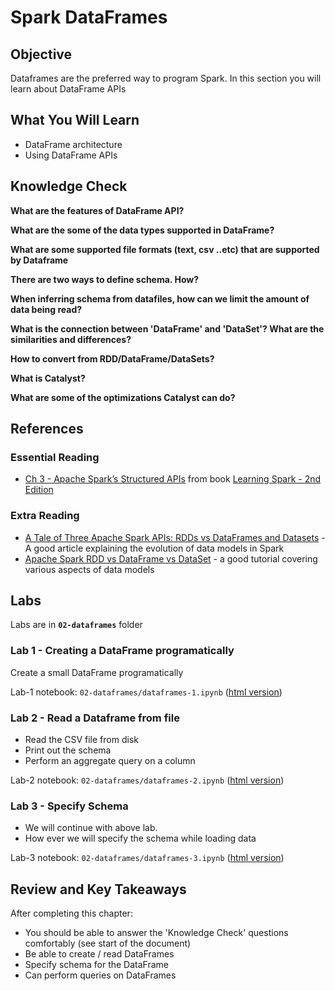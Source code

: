 <link rel='stylesheet' href='assets/css/main.css'/>

# Spark DataFrames

## Objective

Dataframes are the preferred way to program Spark.  In this section you will learn about DataFrame APIs

## What You Will Learn

- DataFrame architecture
- Using DataFrame APIs

## Knowledge Check

**What are the features of DataFrame API?**

**What are the some of the data types supported in DataFrame?**

**What are some supported file formats (text, csv ..etc)  that are supported by Dataframe**

**There are two ways to define schema.  How?**

**When inferring schema from datafiles, how can we limit the amount of data being read?**

**What is the connection between 'DataFrame' and 'DataSet'?  What are the similarities and differences?**

**How to convert from RDD/DataFrame/DataSets?**

**What is Catalyst?**

**What are some of the optimizations Catalyst can do?**

## References

### Essential Reading

* [Ch 3 - Apache Spark’s Structured APIs](https://learning.oreilly.com/library/view/learning-spark-2nd/9781492050032/ch03.html)  from book [Learning Spark - 2nd Edition](https://learning.oreilly.com/library/view/learning-spark-2nd/9781492050032/)

### Extra Reading

* [A Tale of Three Apache Spark APIs: RDDs vs DataFrames and Datasets](https://databricks.com/blog/2016/07/14/a-tale-of-three-apache-spark-apis-rdds-dataframes-and-datasets.html) - A good article explaining the evolution of data models in Spark
* [Apache Spark RDD vs DataFrame vs DataSet](https://data-flair.training/blogs/apache-spark-rdd-vs-dataframe-vs-dataset/) - a good tutorial covering various aspects of data models

## Labs

Labs are in **`02-dataframes`** folder

### Lab 1 - Creating a DataFrame programatically

Create a small DataFrame programatically

Lab-1 notebook: `02-dataframes/dataframes-1.ipynb`  ([html version](02-dataframes/dataframes-1.html))

### Lab 2 - Read a Dataframe from file

- Read the CSV file from disk
- Print out the schema
- Perform an aggregate query on a column

Lab-2 notebook: `02-dataframes/dataframes-2.ipynb`  ([html version](02-dataframes/dataframes-2.html))

### Lab 3 - Specify Schema

- We will continue with above lab.
- How ever we will specify the schema while loading data

Lab-3 notebook: `02-dataframes/dataframes-3.ipynb`  ([html version](02-dataframes/dataframes-3.html))

## Review and Key Takeaways

After completing this chapter:

* You should be able to answer the 'Knowledge Check' questions comfortably (see start of the document)
* Be able to create / read DataFrames
* Specify schema for the DataFrame
* Can perform queries on DataFrames
